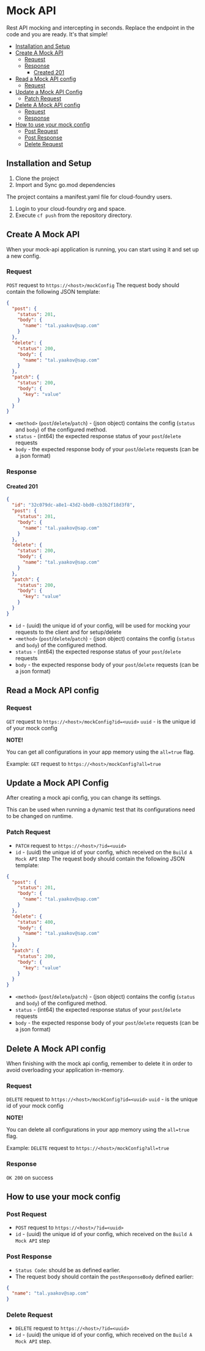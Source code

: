 # Mock API

Rest API mocking and intercepting in seconds. Replace the endpoint in the code and you are ready. It's that simple!

- [Installation and Setup](#installation-and-setup)
- [Create A Mock API](#create-a-mock-api)
    * [Request](#request)
    * [Response](#response)
        + [Created 201](#created-201)
- [Read a Mock API config](#read-a-mock-api-config)
    * [Request](#request-1)
- [Update a Mock API Config](#update-a-mock-api-config)
    * [Patch Request](#patch-request)
- [Delete A Mock API config](#delete-a-mock-api-config)
    * [Request](#request-2)
    * [Response](#response-1)
- [How to use your mock config](#how-to-use-your-mock-config)
    * [Post Request](#post-request)
    * [Post Response](#post-response)
    * [Delete Request](#delete-request)

## Installation and Setup

1. Clone the project
2. Import and Sync go.mod dependencies

The project contains a manifest.yaml file for cloud-foundry users.

1. Login to your cloud-foundry org and space.
2. Execute `cf push` from the repository directory.

## Create A Mock API

When your mock-api application is running, you can start using it and set up a new config.

### Request

`POST` request to `https://<host>/mockConfig`
The request body should contain the following JSON template:

```json
{
  "post": {
    "status": 201,
    "body": {
      "name": "tal.yaakov@sap.com"
    }
  },
  "delete": {
    "status": 200,
    "body": {
      "name": "tal.yaakov@sap.com"
    }
  },
  "patch": {
    "status": 200,
    "body": {
      "key": "value"
    }
  }
}
```
- `<method>` (`post`/`delete`/`patch`) - (json object) contains the config (`status` and `body`) of the configured method.
- `status` - (int64) the expected response status of your `post`/`delete` requests
- `body` - the expected response body of your `post`/`delete` requests (can be a json format)

### Response

#### Created 201

```json
{
  "id": "32c079dc-a8e1-43d2-bbd0-cb3b2f18d3f8",
  "post": {
    "status": 201,
    "body": {
      "name": "tal.yaakov@sap.com"
    }
  },
  "delete": {
    "status": 200,
    "body": {
      "name": "tal.yaakov@sap.com"
    }
  },
  "patch": {
    "status": 200,
    "body": {
      "key": "value"
    }
  }
}
```

- `id` - (uuid) the unique id of your config, will be used for mocking your requests to the client and for setup/delete
- `<method>` (`post`/`delete`/`patch`) - (json object) contains the config (`status` and `body`) of the configured method.
- `status` - (int64) the expected response status of your `post`/`delete` requests
- `body` - the expected response body of your `post`/`delete` requests (can be a json format)

## Read a Mock API config

### Request

`GET` request to `https://<host>/mockConfig?id=<uuid>`
`uuid` - is the unique id of your mock config

**NOTE!**

You can get all configurations in your app memory using the `all=true` flag.

Example:
`GET` request to `https://<host>/mockConfig?all=true`

## Update a Mock API Config

After creating a mock api config, you can change its settings.

This can be used when running a dynamic test that its configurations need to be changed on runtime.

### Patch Request

- `PATCH` request to `https://<host>/?id=<uuid>`
- `id` - (uuid) the unique id of your config, which received on the `Build A Mock API` step The request body should
  contain the following JSON template:

```json
{
  "post": {
    "status": 201,
    "body": {
      "name": "tal.yaakov@sap.com"
    }
  },
  "delete": {
    "status": 400,
    "body": {
      "name": "tal.yaakov@sap.com"
    }
  },
  "patch": {
    "status": 200,
    "body": {
      "key": "value"
    }
  }
}
```

- `<method>` (`post`/`delete`/`patch`) - (json object) contains the config (`status` and `body`) of the configured method.
- `status` - (int64) the expected response status of your `post`/`delete` requests
- `body` - the expected response body of your `post`/`delete` requests (can be a json format)

## Delete A Mock API config

When finishing with the mock api config, remember to delete it in order to avoid overloading your application in-memory.

### Request

`DELETE` request to `https://<host>/mockConfig?id=<uuid>`
`uuid` - is the unique id of your mock config

**NOTE!**

You can delete all configurations in your app memory using the `all=true` flag.

Example:
`DELETE` request to `https://<host>/mockConfig?all=true`

### Response

`OK 200` on success

## How to use your mock config

### Post Request

- `POST` request to `https://<host>/?id=<uuid>`
- `id` - (uuid) the unique id of your config, which received on the `Build A Mock API` step

### Post Response

- `Status Code`: should be as defined earlier.
- The request body should contain the `postResponseBody` defined earlier:

```json
{
  "name": "tal.yaakov@sap.com"
}
```

### Delete Request

- `DELETE` request to `https://<host>/?id=<uuid>`
- `id` - (uuid) the unique id of your config, which received on the `Build A Mock API` step.
